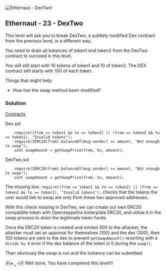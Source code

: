 ![Ethernaut - DexTwo!](https://ethernaut.openzeppelin.com/imgs/BigLevel23.svg)

## Ethernaut - 23 - DexTwo

This level will ask you to break DexTwo, a subtlely modified Dex contract from the previous level, in a different way.

You need to drain all balances of token1 and token2 from the DexTwo contract to succeed in this level.

You will still start with 10 tokens of token1 and 10 of token2. The DEX contract still starts with 100 of each token.

Things that might help:
- How has the swap method been modified?

### Solution
[Contracts](./23-DexTwo/)

Dex.sol
```
    require((from == token1 && to == token2) || (from == token2 && to == token1), "Invalid tokens");
    require(IERC20(from).balanceOf(msg.sender) >= amount, "Not enough to swap");
    uint swapAmount = getSwapPrice(from, to, amount);
```
DexTwo.sol
```
    require(IERC20(from).balanceOf(msg.sender) >= amount, "Not enough to swap");
    uint swapAmount = getSwapPrice(from, to, amount);
```

The missing line:
```require((from == token1 && to == token2) || (from == token2 && to == token1), "Invalid tokens");```
checks that the tokens the user would liek to swap are only from these two approved addresses. 

With this check missing in DexTwo, we can create out own ERC20 compatible token with Openzeppelins boilerplate ERC20, and utilise it in the swap process to drain the legitimate token funds.

Once the ERC20 token is created and minted 400 to the attacker, the attacker must set an approval for themselves (100) and the dex (300), then 100 tokens are sent to the dex to prevent ```getSwapAmount()``` reverting with a ```divide by 0``` error if the dex balance of the token is 0 during the ```swap()```.

Then obviously the swap is run and the instance can be submitted.

✌(◕‿-)✌ Well done, You have completed this level!!!
